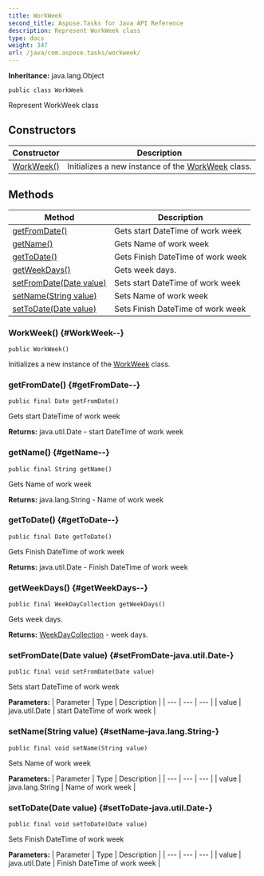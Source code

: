 ```yaml
---
title: WorkWeek
second_title: Aspose.Tasks for Java API Reference
description: Represent WorkWeek class
type: docs
weight: 347
url: /java/com.aspose.tasks/workweek/
---
```


**Inheritance:**
java.lang.Object
```
public class WorkWeek
```

Represent WorkWeek class
## Constructors

| Constructor | Description |
| --- | --- |
| [WorkWeek()](#WorkWeek--) | Initializes a new instance of the [WorkWeek](../../com.aspose.tasks/workweek) class. |
## Methods

| Method | Description |
| --- | --- |
| [getFromDate()](#getFromDate--) | Gets start DateTime of work week |
| [getName()](#getName--) | Gets Name of work week |
| [getToDate()](#getToDate--) | Gets Finish DateTime of work week |
| [getWeekDays()](#getWeekDays--) | Gets week days. |
| [setFromDate(Date value)](#setFromDate-java.util.Date-) | Sets start DateTime of work week |
| [setName(String value)](#setName-java.lang.String-) | Sets Name of work week |
| [setToDate(Date value)](#setToDate-java.util.Date-) | Sets Finish DateTime of work week |
### WorkWeek() {#WorkWeek--}
```
public WorkWeek()
```


Initializes a new instance of the [WorkWeek](../../com.aspose.tasks/workweek) class.

### getFromDate() {#getFromDate--}
```
public final Date getFromDate()
```


Gets start DateTime of work week

**Returns:**
java.util.Date - start DateTime of work week
### getName() {#getName--}
```
public final String getName()
```


Gets Name of work week

**Returns:**
java.lang.String - Name of work week
### getToDate() {#getToDate--}
```
public final Date getToDate()
```


Gets Finish DateTime of work week

**Returns:**
java.util.Date - Finish DateTime of work week
### getWeekDays() {#getWeekDays--}
```
public final WeekDayCollection getWeekDays()
```


Gets week days.

**Returns:**
[WeekDayCollection](../../com.aspose.tasks/weekdaycollection) - week days.
### setFromDate(Date value) {#setFromDate-java.util.Date-}
```
public final void setFromDate(Date value)
```


Sets start DateTime of work week

**Parameters:**
| Parameter | Type | Description |
| --- | --- | --- |
| value | java.util.Date | start DateTime of work week |

### setName(String value) {#setName-java.lang.String-}
```
public final void setName(String value)
```


Sets Name of work week

**Parameters:**
| Parameter | Type | Description |
| --- | --- | --- |
| value | java.lang.String | Name of work week |

### setToDate(Date value) {#setToDate-java.util.Date-}
```
public final void setToDate(Date value)
```


Sets Finish DateTime of work week

**Parameters:**
| Parameter | Type | Description |
| --- | --- | --- |
| value | java.util.Date | Finish DateTime of work week |

